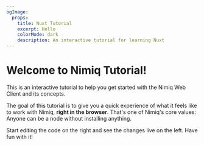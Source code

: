 ```yaml
---
ogImage:
  props:
    title: Nuxt Tutorial
    excerpt: Hello
    colorMode: dark
    description: An interactive tutorial for learning Nuxt
---
```


# Welcome to Nimiq Tutorial!

This is an interactive tutorial to help you get started with the Nimiq Web Client and its concepts.

The goal of this tutorial is to give you a quick experience of what it feels like to work with Nimiq, **right in the browser**. That's one of Nimiq's core values: Anyone can be a node without installing anything.


Start editing the code on the right and see the changes live on the left. Have fun with it!
